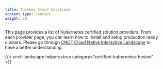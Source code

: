 ```yaml
---
title: Turnkey Cloud Solutions
content_type: concept
weight: 30
---
```

<!-- overview -->

This page provides a list of Kubernetes certified solution providers. From each
provider page, you can learn how to install and setup production
ready clusters. Please go through [CNCF Cloud Native Interactive Landscape](https://landscape.cncf.io/) to have a better understanding.


<!-- body -->

{{< cncf-landscape helpers=true category="certified-kubernetes-hosted" >}}
